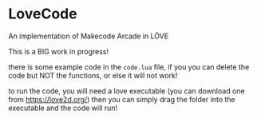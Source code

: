 # LoveCode
An implementation of Makecode Arcade in LÖVE

This is a BIG work in progress!

there is some example code in the `code.lua` file, if you you can delete the code but NOT the functions, or else it will not work!

to run the code, you will need a love executable (you can download one from https://love2d.org/)
then you can simply drag the folder into the executable and the code will run!
